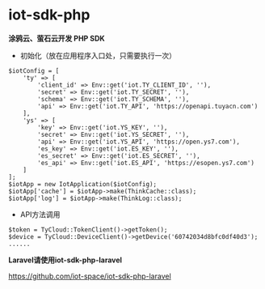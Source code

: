 # iot-sdk-php

**涂鸦云、萤石云开发 PHP SDK**

* 初始化（放在应用程序入口处，只需要执行一次）
```
$iotConfig = [
    'ty' => [
        'client_id' => Env::get('iot.TY_CLIENT_ID', ''),
        'secret' => Env::get('iot.TY_SECRET', ''),
        'schema' => Env::get('iot.TY_SCHEMA', ''),
        'api' => Env::get('iot.TY_API', 'https://openapi.tuyacn.com')
    ],
    'ys' => [
        'key' => Env::get('iot.YS_KEY', ''),
        'secret' => Env::get('iot.YS_SECRET', ''),
        'api' => Env::get('iot.YS_API', 'https://open.ys7.com'),
        'es_key' => Env::get('iot.ES_KEY', ''),
        'es_secret' => Env::get('iot.ES_SECRET', ''),
        'es_api' => Env::get('iot.ES_API', 'https://esopen.ys7.com')
    ]
];
$iotApp = new IotApplication($iotConfig);
$iotApp['cache'] = $iotApp->make(ThinkCache::class);
$iotApp['log'] = $iotApp->make(ThinkLog::class);
```

* API方法调用
```
$token = TyCloud::TokenClient()->getToken();
$device = TyCloud::DeviceClient()->getDevice('60742034d8bfc0df40d3');
......
```


**Laravel请使用iot-sdk-php-laravel**

https://github.com/iot-space/iot-sdk-php-laravel